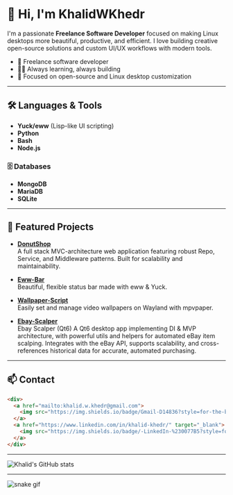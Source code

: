# 👋 Hi, I'm KhalidWKhedr
I'm a passionate **Freelance Software Developer** focused on making Linux desktops more beautiful, productive, and efficient. I love building creative open-source solutions and custom UI/UX workflows with modern tools.
- 💼 Freelance software developer
- 🧑‍💻 Always learning, always building
- 🌱 Focused on open-source and Linux desktop customization
---

## 🛠️ Languages & Tools

- **Yuck/eww** (Lisp-like UI scripting)
- **Python**
- **Bash**
- **Node.js**

### 🗄️ Databases
- **MongoDB**
- **MariaDB**
- **SQLite**

---

## 🌟 Featured Projects

- [**DonutShop**](https://github.com/KhalidWKhedr/DonutShop)  
  A full stack MVC-architecture web application featuring robust Repo, Service, and Middleware patterns. Built for scalability and maintainability.

- [**Eww-Bar**](https://github.com/KhalidWKhedr/Eww-Bar)  
  Beautiful, flexible status bar made with eww & Yuck.

- [**Wallpaper-Script**](https://github.com/KhalidWKhedr/Wallpaper-Script)  
  Easily set and manage video wallpapers on Wayland with mpvpaper.

- [**Ebay-Scalper**](https://github.com/KhalidWKhedr/Ebay-Scalper)  
  Ebay Scalper (Qt6)
  A Qt6 desktop app implementing DI & MVP architecture, with powerful utils and helpers for automated eBay item scalping. Integrates with the eBay API, supports scalability, and cross-references historical data for accurate, automated purchasing.

---

## 📫 Contact

```html
<div>
  <a href="mailto:khalid.w.khedr@gmail.com">
    <img src="https://img.shields.io/badge/Gmail-D14836?style=for-the-badge&logo=gmail&logoColor=white" target="_blank">
  </a>
  <a href="https://www.linkedin.com/in/khalid-khedr/" target="_blank">
    <img src="https://img.shields.io/badge/-LinkedIn-%230077B5?style=for-the-badge&logo=linkedin&logoColor=white" target="_blank">
  </a>
</div>
```

---

![Khalid's GitHub stats](https://github-readme-stats.vercel.app/api?username=KhalidWKhedr&show_icons=true&theme=radical)

---

<!-- GitHub Contribution Snake -->
![snake gif](https://github.com/KhalidWKhedr/KhalidWKhedr/blob/output/github-contribution-grid-snake.svg)

<!--
**KhalidWKhedr/KhalidWKhedr** is a ✨ special ✨ repository because its `README.md` (this file) appears on your GitHub profile.
-->
